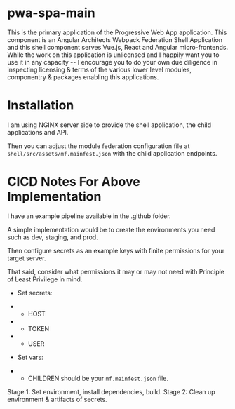 # pwa-spa-main
This is the primary application of the Progressive Web App application. This component is an Angular Architects Webpack Federation Shell Application and this shell component serves Vue.js, React and Angular micro-frontends. While the work on this application is unlicensed and I happily want you to use it in any capacity -- I encourage you to do your own due diligence in inspecting licensing & terms of the various lower level modules, componentry & packages enabling this applications.

# Installation
I am using NGINX server side to provide the shell application, the child applications and API.

Then you can adjust the module federation configuration file at `shell/src/assets/mf.mainfest.json` with the child application endpoints.

# CICD Notes For Above Implementation
I have an example pipeline available in the .github folder.

A simple implementation would be to create the environments you need such as dev, staging, and prod. 

Then configure secrets as an example keys with finite permissions for your target server. 

That said, consider what permissions it may or may not need with Principle of Least Privilege in mind.

- Set secrets:
- - HOST
- - TOKEN
- - USER

- Set vars:
- - CHILDREN should be your `mf.mainfest.json` file.

Stage 1: Set environment, install dependencies, build.
Stage 2: Clean up environment & artifacts of secrets.

